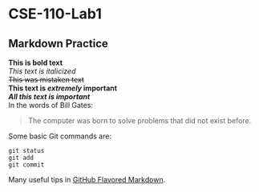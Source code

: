 # CSE-110-Lab1
## Markdown Practice
**This is bold text** \
*This text is italicized* \
~~This was mistaken text~~ \
**This text is _extremely_ important** \
***All this text is important***\
In the words of Bill Gates:

> The computer was born to solve problems that did not exist before.

Some basic Git commands are:
```
git status
git add
git commit
```
Many useful tips in [GitHub Flavored Markdown](https://docs.github.com/en/free-pro-team@latest/github/writing-on-github/basic-writing-and-formatting-syntax).
